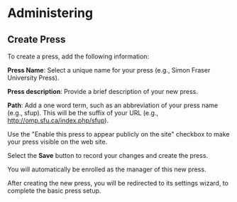 # Administering
## Create Press

To create a press, add the following information:

**Press Name**: Select a unique name for your press (e.g., Simon Fraser University Press).

**Press description**: Provide a brief description of your new press.

**Path**: Add a one word term, such as an abbreviation of your press name (e.g., sfup). This will be the suffix of your URL (e.g., http://omp.sfu.ca/index.php/sfup).

Use the "Enable this press to appear publicly on the site" checkbox to make your press visible on the web site.

Select the **Save** button to record your changes and create the press.

You will automatically be enrolled as the manager of this new press.

After creating the new press, you will be redirected to its settings wizard, to complete the basic press setup.

